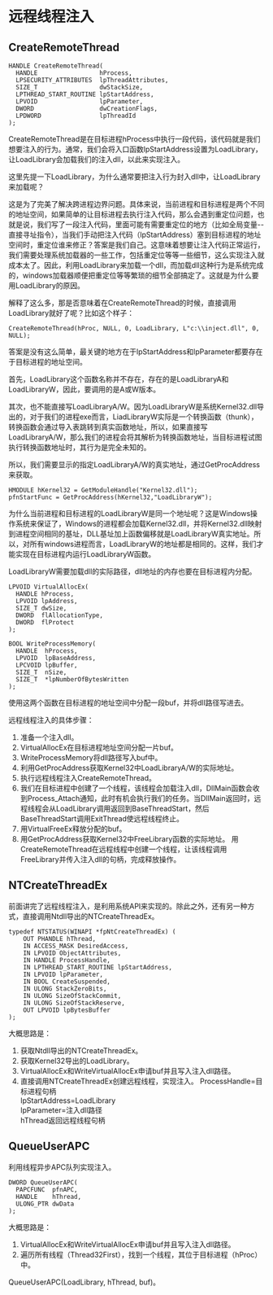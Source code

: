 # 远程线程注入

## CreateRemoteThread
```
HANDLE CreateRemoteThread(
  HANDLE                 hProcess,
  LPSECURITY_ATTRIBUTES  lpThreadAttributes,
  SIZE_T                 dwStackSize,
  LPTHREAD_START_ROUTINE lpStartAddress,
  LPVOID                 lpParameter,
  DWORD                  dwCreationFlags,
  LPDWORD                lpThreadId
);
```

CreateRemoteThread是在目标进程hProcess中执行一段代码，该代码就是我们想要注入的行为。通常，我们会将入口函数lpStartAddress设置为LoadLibrary，让LoadLibrary会加载我们的注入dll，以此来实现注入。

这里先提一下LoadLibrary，为什么通常要把注入行为封入dll中，让LoadLibrary来加载呢？

这是为了完美了解决跨进程边界问题。具体来说，当前进程和目标进程是两个不同的地址空间，如果简单的让目标进程去执行注入代码，那么会遇到重定位问题，也就是说，我们写了一段注入代码，里面可能有需要重定位的地方（比如全局变量--直接寻址指令），当我们手动把注入代码（lpStartAddress）塞到目标进程的地址空间时，重定位谁来修正？答案是我们自己。这意味着想要让注入代码正常运行，我们需要处理系统加载器的一些工作，包括重定位等等一些细节，这么实现注入就成本太了。因此，利用LoadLibrary来加载一个dll，而加载dll这种行为是系统完成的，windows加载器顺便把重定位等等繁琐的细节全部搞定了。这就是为什么要用LoadLibrary的原因。

解释了这么多，那是否意味着在CreateRemoteThread的时候，直接调用LoadLibrary就好了呢？比如这个样子：
```
CreateRemoteThread(hProc, NULL, 0, LoadLibrary, L"c:\\inject.dll", 0, NULL);
```
答案是没有这么简单，最关键的地方在于lpStartAddress和lpParameter都要存在于目标进程的地址空间。

首先，LoadLibrary这个函数名称并不存在，存在的是LoadLibraryA和LoadLibraryW，因此，要调用的是A或W版本。

其次，也不能直接写LoadLibraryA/W。因为LoadLibraryW是系统Kernel32.dll导出的，对于我们的进程exe而言，LiadLibraryW实际是一个转换函数（thunk），转换函数会通过导入表跳转到真实函数地址，所以，如果直接写LoadLibraryA/W，那么我们的进程会将其解析为转换函数地址，当目标进程试图执行转换函数地址时，其行为是完全未知的。

所以，我们需要显示的指定LoadLibraryA/W的真实地址，通过GetProcAddress来获取。
```
HMODULE hKernel32 = GetModuleHandle("Kernel32.dll");
pfnStartFunc = GetProcAddress(hKernel32,"LoadLibraryW");
```
为什么当前进程和目标进程的LoadLibraryW是同一个地址呢？这是Windows操作系统来保证了，Windows的进程都会加载Kernel32.dll，并将Kernel32.dll映射到进程空间相同的基址，DLL基址加上函数偏移就是LoadLibraryW真实地址。所以，对所有windows进程而言，LoadLibraryW的地址都是相同的。这样，我们才能实现在目标进程内运行LoadLibraryW函数。


LoadLibraryW需要加载dll的实际路径，dll地址的内存也要在目标进程内分配。
```
LPVOID VirtualAllocEx(
  HANDLE hProcess,
  LPVOID lpAddress,
  SIZE_T dwSize,
  DWORD  flAllocationType,
  DWORD  flProtect
);

BOOL WriteProcessMemory(
  HANDLE  hProcess,
  LPVOID  lpBaseAddress,
  LPCVOID lpBuffer,
  SIZE_T  nSize,
  SIZE_T  *lpNumberOfBytesWritten
);
```
使用这两个函数在目标进程的地址空间中分配一段buf，并将dll路径写进去。

远程线程注入的具体步骤：
1. 准备一个注入dll。
2. VirtualAllocEx在目标进程地址空间分配一片buf。
3. WriteProcessMemory将dll路径写入buf中。
4. 利用GetProcAddress获取Kernel32中LoadLibraryA/W的实际地址。
5. 执行远程线程注入CreateRemoteThread。
6. 我们在目标进程中创建了一个线程，该线程会加载注入dll，DllMain函数会收到Process_Attach通知，此时有机会执行我们的任务。当DllMain返回时，远程线程会从LoadLibrary调用返回到BaseThreadStart，然后BaseThreadStart调用ExitThread使远程线程终止。
7. 用VirtualFreeEx释放分配的buf。
8. 用GetProcAddress获取Kernel32中FreeLibrary函数的实际地址。
用CreateRemoteThread在远程线程中创建一个线程，让该线程调用FreeLibrary并传入注入dll的句柄，完成释放操作。

## NTCreateThreadEx
前面讲完了远程线程注入，是利用系统API来实现的。除此之外，还有另一种方式，直接调用Ntdll导出的NTCreateThreadEx。
```
typedef NTSTATUS(WINAPI *fpNtCreateThreadEx) (
    OUT PHANDLE hThread,
    IN ACCESS_MASK DesiredAccess,
    IN LPVOID ObjectAttributes,
    IN HANDLE ProcessHandle,
    IN LPTHREAD_START_ROUTINE lpStartAddress,
    IN LPVOID lpParameter,
    IN BOOL CreateSuspended,
    IN ULONG StackZeroBits,
    IN ULONG SizeOfStackCommit,
    IN ULONG SizeOfStackReserve,
    OUT LPVOID lpBytesBuffer
);
```

大概思路是：
1. 获取Ntdll导出的NTCreateThreadEx。
2. 获取Kernel32导出的LoadLibrary。
3. VirtualAllocEx和WriteVirtualAllocEx申请buf并且写入注入dll路径。
4. 直接调用NTCreateThreadEx创建远程线程，实现注入。
ProcessHandle=目标进程句柄  
lpStartAddress=LoadLibrary  
lpParameter=注入dll路径  
hThread返回远程线程句柄  

## QueueUserAPC
利用线程异步APC队列实现注入。
```
DWORD QueueUserAPC(
  PAPCFUNC  pfnAPC,
  HANDLE    hThread,
  ULONG_PTR dwData
);
```
大概思路是：
1. VirtualAllocEx和WriteVirtualAllocEx申请buf并且写入注入dll路径。
2. 遍历所有线程（Thread32First），找到一个线程，其位于目标进程（hProc）中。
   
QueueUserAPC(LoadLibrary, hThread, buf)。